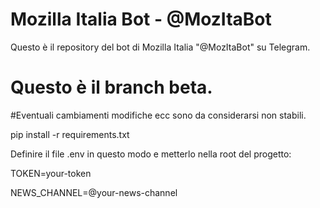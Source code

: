 # Mozilla Italia Bot - @MozItaBot
Questo è il repository del bot di Mozilla Italia "@MozItaBot" su Telegram.

# Questo è il branch beta.
#Eventuali cambiamenti modifiche ecc sono da considerarsi non stabili.

pip install -r requirements.txt

Definire il file .env in questo modo e metterlo nella root del progetto:

TOKEN=your-token

NEWS_CHANNEL=@your-news-channel
